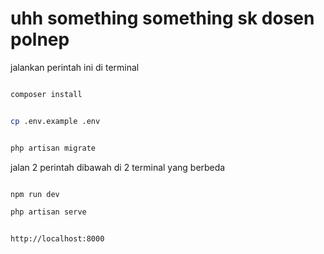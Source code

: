 # uhh something something sk dosen polnep

jalankan perintah ini di terminal

```bash

composer install
```

```bash

cp .env.example .env
```

```bash

php artisan migrate
```

jalan 2 perintah dibawah di 2 terminal yang berbeda

```bash

npm run dev

php artisan serve

```

```bash

http://localhost:8000
```
